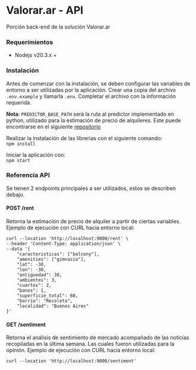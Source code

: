 
# Valorar.ar - API

Porción back-end de la solución Valorar.ar

### Requerimientos

- Nodejs v20.3.x +

### Instalación
Antes de comenzar con la instalación, se deben configurar las variables de entorno a ser utilizadas por la aplicación. Crear una copia del archivo `.env.example` y llamarla `.env`. Completar el archivo con la información requerida.

**Nota**: `PREDICTOR_BASE_PATH` será la ruta al predictor implementado en python, utilizado para la estimación de precio de alquileres. Este puede encontrarse en el siguiente [repositorio](https://github.com/Handerllon/pfi_anderson_pardo/blob/main/Price/predictor.py) 

Realizar la instalación de las librerias con el siguiente comando:  
`npm install`  

Iniciar la aplicación con:  
`npm start`

### Referencia API
Se tienen 2 endpoints principales a ser utilizados, estos se describen debajo.

#### POST /rent
Retorna la estimación de precio de alquiler a partir de ciertas variables. Ejemplo de ejecución con CURL hacia entorno local:
```
curl --location 'http://localhost:9000/rent' \
--header 'Content-Type: application/json' \
--data '{
    "caracteristicas": ["balcony"],
    "amenities": ["gimnasio"],
    "lat": -30,
    "lon": -30,
    "antiguedad": 30,
    "ambientes": 3,
    "cuartos": 2,
    "banos": 1,
    "superficie_total": 60,
    "barrio": "Recoleta",
    "localidad": "Buenos Aires"
}'
```

#### GET /sentiment
Retorna el análisis de sentimiento de mercado acompañado de las noticias recopiladas en la última semana. Las cuales fueron utilizadas para la opinión. Ejemplo de ejecución con CURL hacia entorno local:
```
curl --location 'http://localhost:9000/sentiment'
```
